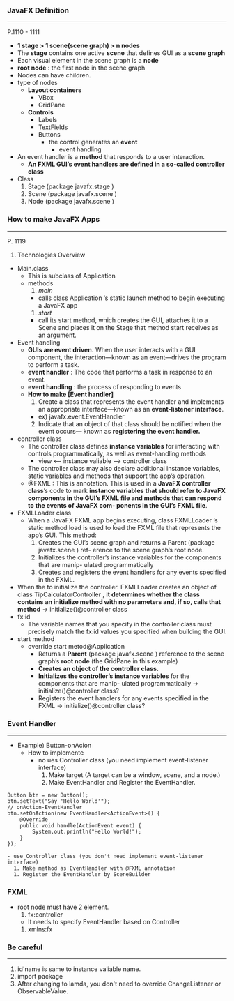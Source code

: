 ### JavaFX Definition

---
P.1110 - 1111

- **1 stage > 1 scene(scene graph) > n nodes**
- The **stage** contains one active **scene** that defines GUI as a **scene graph**
- Each visual element in the scene graph is a **node**
- **root node** : the first node in the scene
graph
- Nodes can have children.
- type of nodes
  - **Layout containers**
    - VBox
    - GridPane
  - **Controls**
    - Labels
    - TextFields
    - Buttons
      - the control generates an
**event**
        - event handling
- An event handler is a **method** that responds to a user interaction.
  - **An FXML
GUI’s event handlers are defined in a so-called controller class**
- Class
  1. Stage (package javafx.stage )
  2. Scene (package javafx.scene )
  3. Node (package javafx.scene )

### How to make JavaFX Apps

---
P. 1119

1. Technologies Overview
 - Main.class
    - This is subclass of Application
    - methods
      1. *main*
        - calls class Application ’s static launch
  method to begin executing a JavaFX app
      1. *start*
        - call its start method, which creates
  the GUI, attaches it to a Scene and places it on the Stage that method start receives as
  an argument.
  - Event handling
    - **GUIs are event driven.**
When the user interacts with a GUI component, the interaction—known as an event—drives the program to perform a task.
    - **event handler** : The code that performs a task in response
to an event.
    - **event handling** : the process of responding to events
    - **How to make [Event handler]**
      1. Create a class that represents the event handler and implements an appropriate
interface—known as an **event-listener interface**.
        - ex) javafx.event.EventHandler
      2. Indicate that an object of that class should be notified when the event occurs—
known as **registering the event handler.**
  - controller class
    - The
controller class defines **instance variables** for interacting with controls programmatically,
as well as event-handling methods
      - view <-- instance valiable --> controller class
    - The controller class may also declare additional
instance variables, static variables and methods that support the app’s operation.
    - @FXML : This is annotation. This is used in a **JavaFX controller
class**’s code to mark **instance variables that should refer to JavaFX components in
the GUI’s FXML file and methods that can respond to the events of JavaFX com-
ponents in the GUI’s FXML file**.
  - FXMLLoader class
    - When a JavaFX FXML app begins executing, class FXMLLoader ’s static method load is
used to load the FXML file that represents the app’s GUI. This method:
      1. Creates the GUI’s scene graph and returns a Parent (package javafx.scene ) ref-
erence to the scene graph’s root node.
      2. Initializes the controller’s instance variables for the components that are manip-
ulated programmatically
      3. Creates and registers the event handlers for any events specified in the FXML.
  - When the to initialize the controller.
FXMLLoader creates an object of class TipCalculatorController , **it determines whether
the class contains an initialize method with no parameters and, if so, calls that method** -> initialize()@controller class
  - fx:id
    - The variable names that you specify in the controller class must precisely
match the fx:id values you specified when building the GUI.
  - start method
    - override start metod@Application
      - Returns a **Parent** (package javafx.scene ) reference to the scene graph’s **root
node** (the GridPane in this example)
      - **Creates an object of the controller class.**
      - **Initializes the controller’s instance variables** for the components that are manip-
ulated programmatically -> initialize()@controller class?
      - Registers the event handlers for any events specified in the FXML -> initialize()@controller class?

### Event Handler

---
- Example) Button-onAcion
  - How to implemente
      - no ues Controller class (you need implement event-listener interface)
        1. Make target (A target can be a window, scene, and a node.)
        1. Make EventHandler and Register the EventHandler.
```
Button btn = new Button();
btn.setText("Say 'Hello World'");
// onAction-EventHandler
btn.setOnAction(new EventHandler<ActionEvent>() {
    @Override
    public void handle(ActionEvent event) {
        System.out.println("Hello World!");
    }
});
```

    - use Controller class (you don't need implement event-listener interface)
      1. Make method as EventHandler with @FXML annotation
      1. Register the EventHandler by SceneBuilder

### FXML

- root node must have 2 element.
  1. fx:controller
    - It needs to specify EventHandler based on Controller
  1. xmlns:fx


### Be careful

----

1. id'name is same to instance valiable name.
1. import package
1. After changing to lamda, you don't need to override ChangeListener or ObservableValue.
